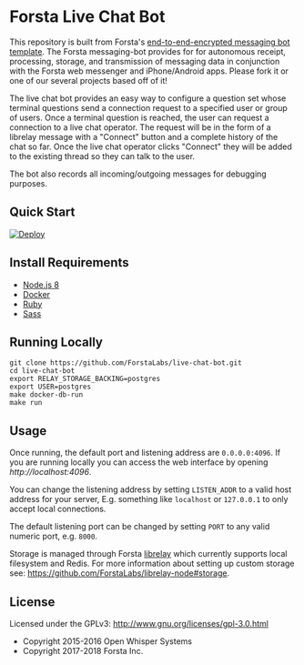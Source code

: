 Forsta Live Chat Bot
========
This repository is built from Forsta's [end-to-end-encrypted messaging bot template](https://github.com/ForstaLabs/messaging-bot).
The Forsta messaging-bot provides for for autonomous receipt, processing, storage, and
transmission of messaging data in conjunction with the Forsta web messenger and iPhone/Android apps.
Please fork it or one of our several projects based off of it!

The live chat bot provides an easy way to configure a question set whose terminal questions send a connection request
to a specified user or group of users. Once a terminal question is reached, the user can request a connection to a
live chat operator. The request will be in the form of a librelay message with a "Connect" button and a complete history
of the chat so far. Once the live chat operator clicks "Connect" they will be added to the existing thread so they can talk 
to the user.

The bot also records all incoming/outgoing messages for debugging purposes.

Quick Start
--------
[![Deploy](https://www.herokucdn.com/deploy/button.svg)](https://heroku.com/deploy?template=https://github.com/ForstaLabs/live-chat-bot)


Install Requirements
--------
 * [Node.js 8](https://nodejs.org/en/download/)
 * [Docker](https://docs.docker.com/v17.12/install/)
 * [Ruby](https://www.ruby-lang.org/en/documentation/installation/)
 * [Sass](https://sass-lang.com/install)
   

Running Locally
--------
```
git clone https://github.com/ForstaLabs/live-chat-bot.git
cd live-chat-bot
export RELAY_STORAGE_BACKING=postgres
export USER=postgres
make docker-db-run
make run
```

Usage
--------
Once running, the default port and listening address are `0.0.0.0:4096`.  If
you are running locally you can access the web interface by opening
*http://localhost:4096*.

You can change the listening address by setting `LISTEN_ADDR` to a valid host
address for your server, E.g. something like `localhost` or `127.0.0.1` to only
accept local connections.

The default listening port can be changed by setting `PORT` to any valid
numeric port, e.g. `8000`.

Storage is managed through Forsta
[librelay](https://github.com/ForstaLabs/librelay-node) which currently
supports local filesystem and Redis.  For more information about setting
up custom storage see: https://github.com/ForstaLabs/librelay-node#storage.


License
--------
Licensed under the GPLv3: http://www.gnu.org/licenses/gpl-3.0.html

* Copyright 2015-2016 Open Whisper Systems
* Copyright 2017-2018 Forsta Inc.

